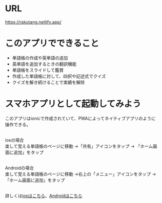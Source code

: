 
# URL
https://rakutang.netlify.app/

# このアプリでできること
<ul>
    <li>単語帳の作成や英単語の追加</li>
    <li>英単語を追加するときの翻訳機能</li>
    <li>単語帳をスライドして鑑賞</li>
    <li>作成した単語帳に対して、四択や記述式でクイズ</li>
    <li>クイズを解き続けることで実績を解除</li>
</ul>

# スマホアプリとして起動してみよう
このアプリはionicで作成されていて、PWAによってネイティブアプリのように操作できる。<br/><br/>

iosの場合 <br/>
楽して覚える単語帳のページに移動 →「共有」アイコンをタップ → 「ホーム画面に追加」をタップ <br/> <br/>

Androidの場合 <br/>
楽して覚える単語帳のページに移動 →右上の「メニュー」アイコンをタップ → 「ホーム画面に追加」をタップ <br/> <br/>

詳しくは<a href="https://www.ipodwave.com/iphone/howto/website_home.html" target="_blank">iosはこちら</a>，<a href="https://color-variations.com/android-siteicon" target="_blank">Androidはこちら</a>

